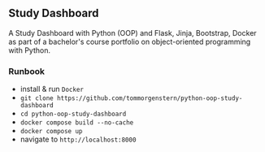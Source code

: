 ## Study Dashboard 

A Study Dashboard with Python (OOP) and Flask, Jinja, Bootstrap, Docker as part of a bachelor's course portfolio on object-oriented programming with Python.

### Runbook

- install & run ``Docker``
- ``git clone https://github.com/tommorgenstern/python-oop-study-dashboard``
- ``cd python-oop-study-dashboard``
- ``docker compose build --no-cache``
- ``docker compose up``
- navigate to ``http://localhost:8000``